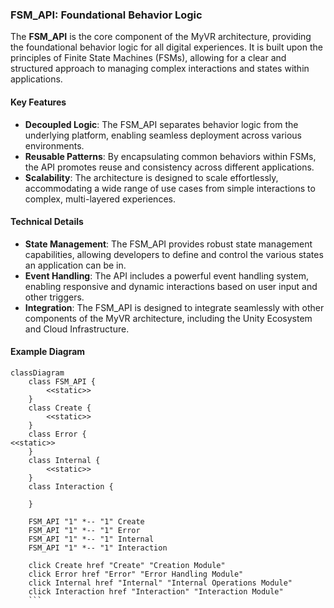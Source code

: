 ### FSM_API: Foundational Behavior Logic

The **FSM_API** is the core component of the MyVR architecture, providing the foundational behavior logic for all digital experiences. It is built upon the principles of Finite State Machines (FSMs), allowing for a clear and structured approach to managing complex interactions and states within applications.

#### Key Features

- **Decoupled Logic**: The FSM_API separates behavior logic from the underlying platform, enabling seamless deployment across various environments.
- **Reusable Patterns**: By encapsulating common behaviors within FSMs, the API promotes reuse and consistency across different applications.
- **Scalability**: The architecture is designed to scale effortlessly, accommodating a wide range of use cases from simple interactions to complex, multi-layered experiences.

#### Technical Details

- **State Management**: The FSM_API provides robust state management capabilities, allowing developers to define and control the various states an application can be in.
- **Event Handling**: The API includes a powerful event handling system, enabling responsive and dynamic interactions based on user input and other triggers.
- **Integration**: The FSM_API is designed to integrate seamlessly with other components of the MyVR architecture, including the Unity Ecosystem and Cloud Infrastructure.
#### Example Diagram

```mermaid
classDiagram
    class FSM_API {
        <<static>>
    }
    class Create {
        <<static>>
    }
    class Error {
<<static>>
    }
    class Internal {
        <<static>>
    }
    class Interaction {

    }

    FSM_API "1" *-- "1" Create
    FSM_API "1" *-- "1" Error
    FSM_API "1" *-- "1" Internal
    FSM_API "1" *-- "1" Interaction

    click Create href "Create" "Creation Module"
    click Error href "Error" "Error Handling Module"
    click Internal href "Internal" "Internal Operations Module"
    click Interaction href "Interaction" "Interaction Module"
    ```